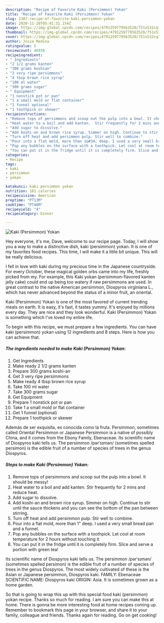 ```yaml
---
description: "Recipe of Favorite Kaki (Persimmon) Yokan"
title: "Recipe of Favorite Kaki (Persimmon) Yokan"
slug: 1387-recipe-of-favorite-kaki-persimmon-yokan
date: 2020-11-28T05:41:31.154Z
image: https://img-global.cpcdn.com/recipes/4791259779563520/751x532cq70/kaki-persimmon-yokan-recipe-main-photo.jpg
thumbnail: https://img-global.cpcdn.com/recipes/4791259779563520/751x532cq70/kaki-persimmon-yokan-recipe-main-photo.jpg
cover: https://img-global.cpcdn.com/recipes/4791259779563520/751x532cq70/kaki-persimmon-yokan-recipe-main-photo.jpg
author: Josie Medina
ratingvalue: 5
reviewcount: 46939
recipeingredient:
- " Ingredients"
- "2 1/2 grams kanten"
- "300 grams koshian"
- "3 very ripe persimmons"
- "4 tbsp brown rice syrup"
- "100 ml water"
- "300 grams sugar"
- " Equipment"
- "1 nonstick pot or pan"
- "1 a small mold or flat container"
- "1 funnel optional"
- "1 toothpick or skewer"
recipeinstructions:
- "Remove tops of persimmons and scoop out the pulp into a bowl. It should be messy!"
- "Heat water to a boil and add kanten.  Stir frequently for 2 mins and reduce heat."
- "Add sugar to dissolve."
- "Add koshi-an and brown rice syrup. Simmer on high. Continue to stir until the sauce thickens and you can see the bottom of the pan between stirring."
- "Turn off heat and add persimmon pulp. Stir well to combine."
- "Pour into a flat mold, more than 1&#34; deep. I used a very small bread pan and a funnel."
- "Pop any bubbles on the surface with a toothpick. Let cool at room temperature for 2 hours without touching it."
- "You can put it in the fridge until it is completely firm. Slice and serve a portion with green tea!"
categories:
- Recipe
tags:
- kaki
- persimmon
- yokan

katakunci: kaki persimmon yokan 
nutrition: 161 calories
recipecuisine: American
preptime: "PT13M"
cooktime: "PT46M"
recipeyield: "4"
recipecategory: Dinner

---
```



![Kaki (Persimmon) Yokan](https://img-global.cpcdn.com/recipes/4791259779563520/751x532cq70/kaki-persimmon-yokan-recipe-main-photo.jpg)

Hey everyone, it's me, Dave, welcome to our recipe page. Today, I will show you a way to make a distinctive dish, kaki (persimmon) yokan. It is one of my favorites food recipes. This time, I will make it a little bit unique. This will be really delicious.

I fell in love with kaki during my precious time in the Japanese countryside. For every October, these magical golden orbs came into my life, freshly picked from my. For example, this Kaki yokan (persimmon-flavored kanten jelly cake) could end up being too watery if raw persimmons are used. In great contrast to the native American persimmon, Diospyros virginiana L., which has never advanced beyond the status of a minor fruit, an oriental.

Kaki (Persimmon) Yokan is one of the most favored of current trending meals on earth. It is easy, it's fast, it tastes yummy. It's enjoyed by millions every day. They are nice and they look wonderful. Kaki (Persimmon) Yokan is something which I've loved my entire life.


To begin with this recipe, we must prepare a few ingredients. You can have kaki (persimmon) yokan using 12 ingredients and 8 steps. Here is how you can achieve that.

<!--inarticleads1-->

##### The ingredients needed to make Kaki (Persimmon) Yokan:

1. Get  Ingredients
1. Make ready 2 1/2 grams kanten
1. Prepare 300 grams koshi-an
1. Get 3 very ripe persimmons
1. Make ready 4 tbsp brown rice syrup
1. Take 100 ml water
1. Take 300 grams sugar
1. Get  Equipment
1. Prepare 1 nonstick pot or pan
1. Take 1 a small mold or flat container
1. Get 1 funnel (optional)
1. Prepare 1 toothpick or skewer


Además de ser exquisita, es conocida como la fruta. Persimmon, sometimes called Oriental Persimmon or Japanese Persimmon is a native of possibly China, and it comes from the Ebony Family, Ebenaceae. Its scientific name of Diospyros kaki tells us. The persimmon /pərˈsɪmən/ (sometimes spelled persimon) is the edible fruit of a number of species of trees in the genus Diospyros. 

<!--inarticleads2-->

##### Steps to make Kaki (Persimmon) Yokan:

1. Remove tops of persimmons and scoop out the pulp into a bowl. It should be messy!
1. Heat water to a boil and add kanten.  Stir frequently for 2 mins and reduce heat.
1. Add sugar to dissolve.
1. Add koshi-an and brown rice syrup. Simmer on high. Continue to stir until the sauce thickens and you can see the bottom of the pan between stirring.
1. Turn off heat and add persimmon pulp. Stir well to combine.
1. Pour into a flat mold, more than 1&#34; deep. I used a very small bread pan and a funnel.
1. Pop any bubbles on the surface with a toothpick. Let cool at room temperature for 2 hours without touching it.
1. You can put it in the fridge until it is completely firm. Slice and serve a portion with green tea!


Its scientific name of Diospyros kaki tells us. The persimmon /pərˈsɪmən/ (sometimes spelled persimon) is the edible fruit of a number of species of trees in the genus Diospyros. The most widely cultivated of these is the Asian or Japanese persimmon, Diospyros kaki. FAMILY: Ebenaceae SCIENTIFIC NAME: Diospyros kaki ORIGIN: Asia. It is sometimes grown as a home garden. 

So that is going to wrap this up with this special food kaki (persimmon) yokan recipe. Thanks so much for reading. I am sure you can make this at home. There is gonna be more interesting food at home recipes coming up. Remember to bookmark this page in your browser, and share it to your family, colleague and friends. Thanks again for reading. Go on get cooking!
